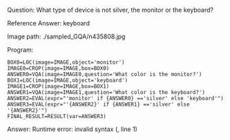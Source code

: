 Question: What type of device is not silver, the monitor or the keyboard?

Reference Answer: keyboard

Image path: ./sampled_GQA/n435808.jpg

Program:

```
BOX0=LOC(image=IMAGE,object='monitor')
IMAGE0=CROP(image=IMAGE,box=BOX0)
ANSWER0=VQA(image=IMAGE0,question='What color is the monitor?')
BOX1=LOC(image=IMAGE,object='keyboard')
IMAGE1=CROP(image=IMAGE,box=BOX1)
ANSWER1=VQA(image=IMAGE1,question='What color is the keyboard?')
ANSWER2=EVAL(expr="'monitor' if {ANSWER0} =='silver' else 'keyboard'")
ANSWER3=EVAL(expr="'{ANSWER2}' if {ANSWER1} =='silver' else '{ANSWER2}'")
FINAL_RESULT=RESULT(var=ANSWER3)
```
Answer: Runtime error: invalid syntax (<string>, line 1)

